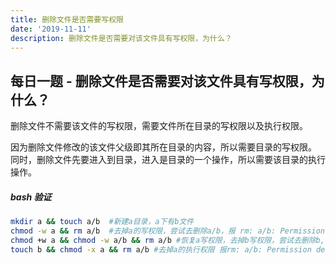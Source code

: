 ```yaml
---
title: 删除文件是否需要写权限
date: '2019-11-11'
description: 删除文件是否需要对该文件具有写权限，为什么？
---
```


## 每日一题 - 删除文件是否需要对该文件具有写权限，为什么？

删除文件不需要该文件的写权限，需要文件所在目录的写权限以及执行权限。

因为删除文件修改的该文件父级即其所在目录的内容，所以需要目录的写权限。
同时，删除文件先要进入到目录，进入是目录的一个操作，所以需要该目录的执行操作。

##### bash 验证

```bash
mkdir a && touch a/b  #新建a目录，a下有b文件
chmod -w a && rm a/b  #去掉a的写权限，尝试去删除a/b，报 rm: a/b: Permission denied，说明删除文件需要文件所在目录有写权限
chmod +w a && chmod -w a/b && rm a/b #恢复a写权限，去掉b写权限，尝试去删除b, 删除成功，说明删除文件不需要写权限
touch b && chmod -x a && rm a/b #去掉a的执行权限 报rm: a/b: Permission denied，说明删除文件需要目录的执行权限
```